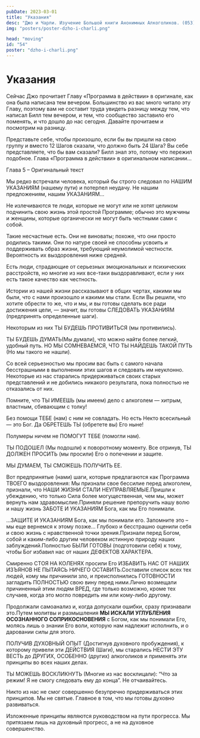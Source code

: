 ```yaml
---
pubDate: 2023-03-01
title: "Указания"
desc: "Джо и Чарли. Изучение Большой книги Анонимных Алкоголиков. (053)"
img: "posters/poster-dzho-i-charli.png"

head: "moving"
id: "54"
poster: "dzho-i-charli.png"
---
```


# Указания

Сейчас Джо прочитает Главу «Программа в действии» в оригинале, как она была написана тем вечером. Большинство из вас много читало эту Главу, поэтому вам не составит труда увидеть разницу между тем, что написал Билл тем вечером, и тем, что сообщество заставило его поменять, и что дошло до нас сегодня. Давайте прочитаем и посмотрим на разницу.

Представьте себе, чтобы произошло, если бы вы пришли на свою группу и вместо 12 Шагов сказали, что должно быть 24 Шага? Вы себе представляете, что бы вам сказали? Билл знал это, потому что пережил подобное. Глава «Программа в действии» в оригинальном написании…

Глава 5 – Оригинальный текст

Мы редко встречали человека, который бы строго следовал по НАШИМ УКАЗАНИЯМ (нашему пути) и потерпел неудачу.
Не нашим предложениям, нашим УКАЗАНИЯМ…

Не излечиваются те люди, которые не могут или не хотят целиком подчинить свою жизнь этой простой Программе; обычно это мужчины и женщины, которые органически не могут быть честными сами с собой.

Такие несчастные есть. Они не виноваты; похоже, что они просто родились такими. Они по натуре своей не способны усвоить и поддерживать образ жизни, требующий неумолимой честности. Вероятность их выздоровления ниже средней.

Есть люди, страдающие от серьезных эмоциональных и психических расстройств, но многие из них все-таки выздоравливают, если у них есть такое качество как честность.

Истории из нашей жизни рассказывают в общих чертах, какими мы были, что с нами произошло и какими мы стали. Если Вы решили, что хотите обрести то же, что и мы, и вы готовы сделать все ради достижения цели, — значит, вы готовы СЛЕДОВАТЬ УКАЗАНИЯМ (предпринять определенные шаги).

Некоторым из них ТЫ БУДЕШЬ ПРОТИВИТЬСЯ (мы противились).

ТЫ БУДЕШЬ ДУМАТЬ(Мы думали), что можно найти более легкий, удобный путь. НО МЫ СОМНЕВАЕМСЯ, ЧТО ТЫ НАЙДЕШЬ ТАКОЙ ПУТЬ (Но мы такого не нашли).

Со всей серьезностью мы просим вас быть с самого начала бесстрашными в выполнении этих шагов и следовать им неуклонно. Некоторые из нас старались придерживаться своих старых представлений и не добились никакого результата, пока полностью не отказались от них.

Помните, что ТЫ ИМЕЕШЬ (мы имеем) дело с алкоголем — хитрым, властным, сбивающим с толку!

Без помощи ТЕБЕ (нам) с ним не совладать. Но есть Некто всесильный — это Бог. Да ОБРЕТЕШЬ ТЫ (обретете вы) Его ныне!

Полумеры ничем не ПОМОГУТ ТЕБЕ (помогли нам).

ТЫ ПОДОШЕЛ (Мы подошли) к поворотному моменту. Все отринув, ТЫ ДОЛЖЕН ПРОСИТЬ (мы просили) Его о попечении и защите.

МЫ ДУМАЕМ, ТЫ СМОЖЕШЬ ПОЛУЧИТЬ ЕЕ.

Вот предпринятые (нами) шаги, которые предлагаются как Программа ТВОЕГО выздоровления:
Мы признали свое бессилие перед алкоголем, признали, что НАШИ ЖИЗНИ СТАЛИ НЕУПРАВЛЯЕМЫЕ.Пришли к убеждению, что только Сила более могущественная, чем мы, может вернуть нам здравомыслие.Приняли решение препоручить нашу волю и нашу жизнь ЗАБОТЕ И УКАЗАНИЯМ Бога, как мы Его понимали.

…ЗАЩИТЕ И УКАЗАНИЯМ Бога, как мы понимали его. Запомните это – мы еще вернемся к этому позже…
Глубоко и бесстрашно оценили себя и свою жизнь с нравственной точки зрения.Признали перед Богом, собой и каким-либо другим человеком истинную природу наших заблуждений.Полностью БЫЛИ ГОТОВЫ (подготовили себя) к тому, чтобы Бог избавил нас от наших ДЕФЕКТОВ ХАРАКТЕРА.

Смиренно СТОЯ НА КОЛЕНЯХ просили Его ИЗБАВИТЬ НАС ОТ НАШИХ ИЗЪЯНОВ НЕ ПЫТАЯСЬ НИЧЕГО ОСТАВИТЬ.Составили список всех тех людей, кому мы причинили зло, и преисполнились ГОТОВНОСТИ загладить ПОЛНОСТЬЮ свою вину перед ними.Лично возмещали причиненный этим людям ВРЕД, где только возможно, кроме тех случаев, когда это могло повредить им или кому-либо другому.

Продолжали самоанализ и, когда допускали ошибки, сразу признавали это.Путем молитвы и размышления **МЫ ИСКАЛИ УГЛУБЛЕНИЯ ОСОЗНАННОГО СОПРИКОСНОВЕНИЯ** с Богом, как мы понимали Его, молясь лишь о знании Его воли, которую нам надлежит исполнить, и о даровании силы для этого.

ПОЛУЧИВ ДУХОВНЫЙ ОПЫТ (Достигнув духовного пробуждения), к которому привели эти ДЕЙСТВИЯ (Шаги), мы старались НЕСТИ ЭТУ ВЕСТЬ до ДРУГИХ, ОСОБЕННО (других) алкоголиков и применять эти принципы во всех наших делах.

ТЫ МОЖЕШЬ ВОСКЛИКНУТЬ (Многие из нас восклицали): “Что за режим! Я не смогу следовать ему до конца”. Не отчаивайтесь.

Никто из нас не смог совершенно безупречно придерживаться этих принципов. Мы не святые. Главное в том, что мы готовы духовно развиваться.

Изложенные принципы являются руководством на пути прогресса. Мы притязаем лишь на духовный прогресс, а не на духовное совершенство.
